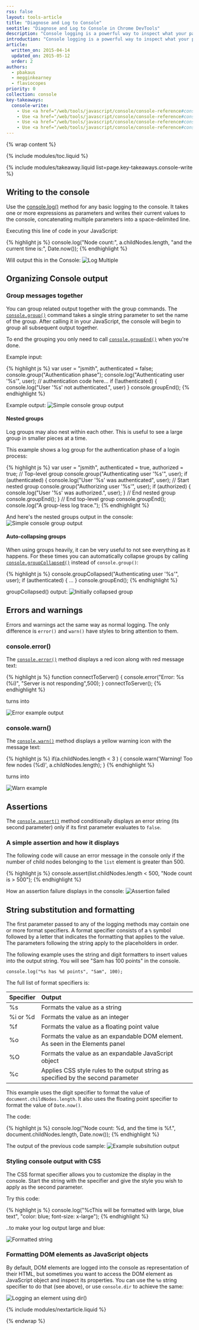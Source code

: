 ```yaml
---
rss: false
layout: tools-article
title: "Diagnose and Log to Console"
seotitle: "Diagnose and Log to Console in Chrome DevTools"
description: "Console logging is a powerful way to inspect what your page or application does. Let's start with console.log() and explore other advanced usage."
introduction: "Console logging is a powerful way to inspect what your page or application does. Let's start with console.log() and explore other advanced usage."
article:
  written_on: 2015-04-14
  updated_on: 2015-05-12
  order: 2
authors:
  - pbakaus
  - megginkearney
  - flaviocopes
priority: 0
collection: console
key-takeaways:
  console-write:
    - Use <a href="/web/tools/javascript/console/console-reference#consolelogobject--object-">console.log()</a> for basic logging
    - Use <a href="/web/tools/javascript/console/console-reference#consoleerrorobject--object-">console.error()</a> and <a href="/web/tools/javascript/console/console-reference#consolewarnobject--object-">console.warn()</a> for eye-catching stuff
    - Use <a href="/web/tools/javascript/console/console-reference#consolegroupobject-object-">console.group()</a> and <a href="/web/tools/javascript/console/console-reference#consolegroupend">console.groupEnd()</a> to group related messages and avoid clutter
    - Use <a href="/web/tools/javascript/console/console-reference#consoleassertexpression-object">console.assert()</a> to show conditional error messages
---
```

{% wrap content %}

{% include modules/toc.liquid %}

{% include modules/takeaway.liquid list=page.key-takeaways.console-write %}

## Writing to the console

Use the <a href="/web/tools/javascript/console/console-reference#consolelogobject--object-">console.log()</a> method for any basic logging to the console. It takes one or more expressions as parameters and writes their current values to the console, concatenating multiple parameters into a space-delimited line.

Executing this line of code in your JavaScript:

{% highlight js %}
console.log("Node count:", a.childNodes.length, "and the current time is:", Date.now());
{% endhighlight %}

Will output this in the Console:
![Log Multiple](images/console-write-log-multiple.png)

## Organizing Console output

### Group messages together

You can group related output together with the group commands. The [`console.group()`](./console-api#consolegroupobject-object-) command takes a single string parameter to set the name of the group. After calling it in your JavaScript, the console will begin to group all subsequent output together.

To end the grouping you only need to call [`console.groupEnd()`](./console-api#consolegroupend) when you're done.

Example input:

{% highlight js %}
var user = "jsmith", authenticated = false;
console.group("Authentication phase");
console.log("Authenticating user '%s'", user);
// authentication code here...
if (!authenticated) {
    console.log("User '%s' not authenticated.", user)
}
console.groupEnd();
{% endhighlight %}

Example output:
![Simple console group output](images/console-write-group.png)

#### Nested groups

Log groups may also nest within each other. This is useful to see a large group in smaller pieces at a time.

This example shows a log group for the authentication phase of a login process:

{% highlight js %}
var user = "jsmith", authenticated = true, authorized = true;
// Top-level group
console.group("Authenticating user '%s'", user);
if (authenticated) {
    console.log("User '%s' was authenticated", user);
    // Start nested group
    console.group("Authorizing user '%s'", user);
    if (authorized) {
        console.log("User '%s' was authorized.", user);
    }
    // End nested group
    console.groupEnd();
}
// End top-level group
console.groupEnd();
console.log("A group-less log trace.");
{% endhighlight %}

And here's the nested groups output in the console:
![Simple console group output](images/console-write-nestedgroup.png)

#### Auto-collapsing groups

When using groups heavily, it can be very useful to not see everything as it happens. For these times you can automatically collapse groups by calling [`console.groupCollapsed()`](./console-api#consolegroupcollapsedobject-object-) instead of `console.group()`:

{% highlight js %}
console.groupCollapsed("Authenticating user '%s'", user);
if (authenticated) {
    ...
}
console.groupEnd();
{% endhighlight %}

groupCollapsed() output:
![Initially collapsed group](images/console-write-groupcollapsed.png)

## Errors and warnings

Errors and warnings act the same way as normal logging. The only difference is `error()` and `warn()` have styles to bring attention to them.

### console.error()

The [`console.error()`](./console-api#consoleerrorobject--object-) method displays a red icon along with red message text:

{% highlight js %}
function connectToServer() {
    console.error("Error: %s (%i)", "Server is  not responding",500);
}
connectToServer();
{% endhighlight %}

turns into

![Error example output](images/console-write-error-server-not-resp.png)

### console.warn()

The [`console.warn()`](./console-api#consolewarnobject--object-) method displays a yellow warning icon with the message text:

{% highlight js %}
if(a.childNodes.length < 3 ) {
    console.warn('Warning! Too few nodes (%d)', a.childNodes.length);
}
{% endhighlight %}

turns into

![Warn example](images/console-write-warning-too-few-nodes.png)

## Assertions

The [`console.assert()`](./console-api#consoleassertexpression-object) method conditionally displays an error string (its second parameter) only if its first parameter evaluates to `false`.

### A simple assertion and how it displays

The following code will cause an error message in the console only if the number of child nodes belonging to the `list` element is greater than 500.

{% highlight js %}
console.assert(list.childNodes.length < 500, "Node count is > 500");
{% endhighlight %}

How an assertion failure displays in the console:
![Assertion failed](images/console-write-assert-failed.png)

## String substitution and formatting

The first parameter passed to any of the logging methods may contain one or more format specifiers. A format specifier consists of a `%` symbol followed by a letter that indicates the formatting that applies to the value. The parameters following the string apply to the placeholders in order.

The following example uses the string and digit formatters to insert values into the output string. You will see "Sam has 100 points" in the console.

    console.log("%s has %d points", "Sam", 100);

The full list of format specifiers is:

| Specifier | Output                                                                            |
|-----------|:----------------------------------------------------------------------------------|
| %s        | Formats the value as a string                                                     |
| %i or %d  | Formats the value as an integer                                                   |
| %f        | Formats the value as a floating point value                                       |
| %o        | Formats the value as an expandable DOM element. As seen in the Elements panel     |
| %O        | Formats the value as an expandable JavaScript object                              |
| %c        | Applies CSS style rules to the output string as specified by the second parameter |

This example uses the digit specifier to format the value of `document.childNodes.length`. It also uses the floating point specifier to format the value of `Date.now()`.

The code:

{% highlight js %}
console.log("Node count: %d, and the time is %f.", document.childNodes.length, Date.now());
{% endhighlight %}

The output of the previous code sample:
![Example subsitution output](images/console-write-log-multiple.png)

### Styling console output with CSS

The CSS format specifier allows you to customize the display in the console.
Start the string with the specifier and give the style you wish to apply as the second parameter.

Try this code:

{% highlight js %}
console.log("%cThis will be formatted with large, blue text", "color: blue; font-size: x-large");
{% endhighlight %}

..to make your log output large and blue:

![Formatted string](images/console-write-format-string.png)

### Formatting DOM elements as JavaScript objects

By default, DOM elements are logged into the console as representation of their HTML, but sometimes you want to access the DOM element as JavaScript object and inspect its properties. You can use the `%o` string specifier to do that (see above), or use `console.dir` to achieve the same: 

![Logging an element using dir()](images/dir-element.png)

{% include modules/nextarticle.liquid %}

{% endwrap %}
